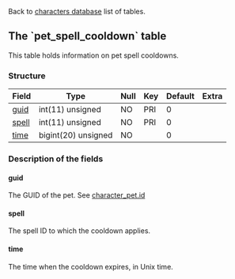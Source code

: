 Back to [characters database](charactersdb_struct) list of tables.

The \`pet\_spell\_cooldown\` table
----------------------------------

This table holds information on pet spell cooldowns.

### Structure

| **Field**                         | **Type**            | **Null** | **Key** | **Default** | **Extra** |
|-----------------------------------|---------------------|----------|---------|-------------|-----------|
| [guid](Pet_spell_cooldown#guid)   | int(11) unsigned    | NO       | PRI     | 0           |           |
| [spell](Pet_spell_cooldown#spell) | int(11) unsigned    | NO       | PRI     | 0           |           |
| [time](Pet_spell_cooldown#time)   | bigint(20) unsigned | NO       |         | 0           |           |

### Description of the fields

#### guid

The GUID of the pet. See [character\_pet.id](character_pet#id)

#### spell

The spell ID to which the cooldown applies.

#### time

The time when the cooldown expires, in Unix time.
